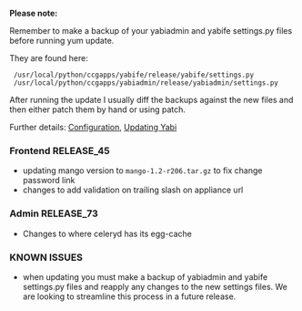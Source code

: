 **Please note:**

Remember to make a backup of your yabiadmin and yabife settings.py files before running yum update.

They are found here:

```
 /usr/local/python/ccgapps/yabife/release/yabife/settings.py
 /usr/local/python/ccgapps/yabiadmin/release/yabiadmin/settings.py

```

After running the update I usually diff the backups against the new files and then either patch them by hand or using patch.

Further details: [Configuration](Configuration.md), [Updating Yabi](Updating.md)

### Frontend RELEASE\_45 ###
  * updating mango version to `mango-1.2-r206.tar.gz` to fix change password link
  * changes to add validation on trailing slash on appliance url

### Admin RELEASE\_73 ###
  * Changes to where celeryd has its egg-cache

### KNOWN ISSUES ###
  * when updating you must make a backup of yabiadmin and yabife settings.py files and reapply any changes to the new settings files. We are looking to streamline this process in a future release.